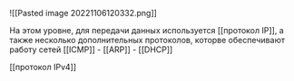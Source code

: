 ![[Pasted image 20221106120332.png]]

На этом уровне, для передачи данных используется [[протокол IP]],
а также несколько дополнительных протоколов, которве обеспечивают работу сетей [[ICMP]] - [[ARP]] - [[DHCP]] 

[[протокол IPv4]] 